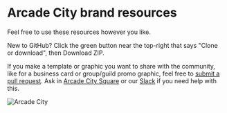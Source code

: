 # Arcade City brand resources

Feel free to use these resources however you like.

New to GitHub? Click the green button near the top-right that says "Clone or download", then Download ZIP.

If you make a template or graphic you want to share with the community, like for a business card or group/guild promo graphic, feel free to [submit a pull request](https://help.github.com/articles/creating-a-pull-request/). Ask in [Arcade City Square](https://www.facebook.com/groups/ArcadeCitySquare/) or our [Slack](https://arcadecitybuilders.slack.com) if you need help with this.

![Arcade City](https://i.imgur.com/opj0z5Q.png)
